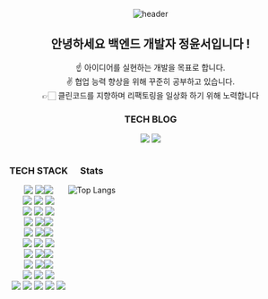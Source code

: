 <div class="readme" align="center">
 
![header](https://capsule-render.vercel.app/api?type=waving&color=eeeeee&height=180&text=Welcome&nbsp;to&nbsp;my&nbsp;GitHub&nbsp;!&fontAlign=50&fontSize=60&animation=blinking)

<h2> 안녕하세요 백엔드 개발자 정윤서입니다 !</h2>
☝ 아이디어를 실현하는 개발을 목표로 합니다. <BR>
✌ 협업 능력 향상을 위해 꾸준히 공부하고 있습니다. <br>
👉🏻 클린코드를 지향하며 리팩토링을 일상화 하기 위해 노력합니다
<br>

### TECH BLOG

<a href="https://velog.io/@yoonddo"><img src="https://img.shields.io/badge/Velog-3DDC84?style=for-the-badge&logo=Blogger&logoColor=white"></a>
<a href="https://yoonddo.tistory.com"><img src="https://img.shields.io/badge/Tistory-orange?style=for-the-badge&logo=Blogger&logoColor=white"></a>

<!--

Here are some ideas to get you started:
✨
- 🔭 I’m currently working on ...
- 🌱 I’m currently learning ...
- 👯 I’m looking to collaborate on ...
- 🤔 I’m looking for help with ...
- 💬 Ask me about ...
- 📫 How to reach me: ...
- 😄 Pronouns: ...
- ⚡ Fun fact: ...
-->
<section style=" display:flex;">
 
<div>
 
 ### TECH STACK

<!-- Language -->
<img src="https://img.shields.io/badge/Language-%23121011?style=for-the-badge&">
<img src="https://img.shields.io/badge/java-%23ED8B00?style=for-the-badge&logo=openjdk&logoColor=white"><img src="https://img.shields.io/badge/8-515151?style=for-the-badge"><br>

<!-- Framework -->
<img src="https://img.shields.io/badge/Framework-%23121011?style=for-the-badge">
<img src="https://img.shields.io/badge/springboot-%6DB33F?style=for-the-badge&logo=springboot&logoColor=white">
<img src="https://img.shields.io/badge/spring-%236DB33F?style=for-the-badge&logo=spring&logoColor=white"><br>

<!-- Build -->
<img src="https://img.shields.io/badge/Build-%23121011?style=for-the-badge">
<img src="https://img.shields.io/badge/Gradle-02303A?style=for-the-badge&logo=Gradle&logoColor=white">
<img src="https://img.shields.io/badge/Apache%20Maven-C71A36?style=for-the-badge&logo=Apache%20Maven&logoColor=white"><br>

<!-- DB -->
<img src="https://img.shields.io/badge/Database-%23121011?style=for-the-badge">
<img src="https://img.shields.io/badge/mysql-%231287B1?style=for-the-badge&logo=mysql&logoColor=white"><img src="https://img.shields.io/badge/5.5-515151?style=for-the-badge"><br>

<!-- ORM -->
<img src="https://img.shields.io/badge/orm-%23121011?style=for-the-badge">
<img src="https://img.shields.io/badge/Hibernate-%23006f5c?style=for-the-badge&logo=Hibernate&logoColor=white"><img src="https://img.shields.io/badge/5.6.8-515151?style=for-the-badge"><br>

<!-- Sql Mapper -->
<img src="https://img.shields.io/badge/sqlmapper-%23121011?style=for-the-badge">
<img src="https://img.shields.io/badge/MyBatis-%23006f5c?style=for-the-badge&logo=mybatis&logoColor=white">
<img src="https://img.shields.io/badge/SpringJDBC-%23006f5c?style=for-the-badge&logo=jdbc&logoColor=white"><br>

<!-- Server -->
<img src="https://img.shields.io/badge/server-%23121011?style=for-the-badge">
<img src="https://img.shields.io/badge/apache%20tomcat-%23F8DC75.svg?style=for-the-badge&logo=apache-tomcat&logoColor=black"><img src="https://img.shields.io/badge/8.5.88-515151?style=for-the-badge"><br>

<!-- Infra -->
<img src="https://img.shields.io/badge/Infra-%23121011?style=for-the-badge">
<img src="https://img.shields.io/badge/AWS-%23FF9900?style=for-the-badge&logo=amazon-aws&logoColor=white"><img src="https://img.shields.io/badge/EC2,RDS-515151?style=for-the-badge"><br>

<!-- Tools -->
<img src="https://img.shields.io/badge/Tools-%23121011?style=for-the-badge">
<img src="https://img.shields.io/badge/IntelliJIDEA-%0f0f0f?style=for-the-badge&logo=intellij-idea&logoColor=white&color=838485">
<img src="https://img.shields.io/badge/Eclipse-%FE7A16?style=for-the-badge&logo=Eclipse&logoColor=white&color=%232C3454"><br>

<!-- Others -->
<img src="https://img.shields.io/badge/others-%23121011?style=for-the-badge">
<img src="https://img.shields.io/badge/html5-%23E34F26.svg?style=for-the-badge&logo=html5&logoColor=white">
<img src="https://img.shields.io/badge/css3-%231572B6.svg?style=for-the-badge&logo=css3&logoColor=white">
<img src="https://img.shields.io/badge/javascript-%23FF9A00?style=for-the-badge&logo=javascript&logoColor=white8">
<img src="https://img.shields.io/badge/jquery-%230769AD.svg?style=for-the-badge&logo=jquery&logoColor=white">

</div>

<!--
https://img.shields.io/badge/Eclipse-FE7A16.svg?style=for-the-badge&logo=Eclipse&logoColor=white
https://img.shields.io/badge/css3-%231572B6.svg?style=for-the-badge&logo=css3&logoColor=white
https://img.shields.io/badge/html5-%23E34F26.svg?style=for-the-badge&logo=html5&logoColor=white
https://img.shields.io/badge/javascript-%23323330.svg?style=for-the-badge&logo=javascript&logoColor=%23F7DF1E
https://img.shields.io/badge/jquery-%230769AD.svg?style=for-the-badge&logo=jquery&logoColor=white
https://img.shields.io/badge/python-3670A0?style=for-the-badge&logo=python&logoColor=ffdd54
https://img.shields.io/badge/Linux-FCC624?style=for-the-badge&logo=linux&logoColor=black
https://img.shields.io/badge/Ubuntu-E95420?style=for-the-badge&logo=ubuntu&logoColor=white
https://img.shields.io/badge/Hibernate-59666C?style=for-the-badge&logo=Hibernate&logoColor=white
![Jenkins](https://img.shields.io/badge/jenkins-%232C5263.svg?style=for-the-badge&logo=jenkins&logoColor=white)
![Nginx](https://img.shields.io/badge/nginx-%23009639.svg?style=for-the-badge&logo=nginx&logoColor=white)
-->

<br>

<hr>

<br>

<div class="git">

### Stats

<!--![Anurag's GitHub stats](https://github-readme-stats.vercel.app/api?username=dev-yoonddo&show_icons=true&theme=merko)-->
![Top Langs](https://github-readme-stats.vercel.app/api/top-langs/?username=dev-yoonddo&layout=compact&theme=merko)

</div>

</section>

</div>
